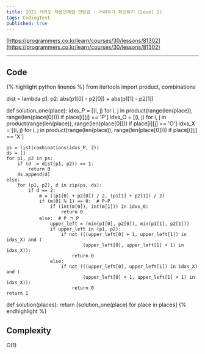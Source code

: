 ```yaml
---
title: 2021 카카오 채용연계형 인턴쉽 - 거리두기 확인하기 (Level 2)
tags: CodingTest
published: true
---
```


[https://programmers.co.kr/learn/courses/30/lessons/81302](https://programmers.co.kr/learn/courses/30/lessons/81302)

<!--more-->

---

## Code
{% highlight python linenos %}
from itertools import product, combinations

dist = lambda p1, p2: abs(p1[0] - p2[0]) + abs(p1[1] - p2[1])

def solution_one(place):
    idxs_P = [(i, j) for i, j in product(range(len(place)), range(len(place[0]))) if place[i][j] == 'P']
    idxs_O = [(i, j) for i, j in product(range(len(place)), range(len(place[0]))) if place[i][j] == 'O']
    idxs_X = [(i, j) for i, j in product(range(len(place)), range(len(place[0]))) if place[i][j] == 'X']

    ps = list(combinations(idxs_P, 2))
    ds = []
    for p1, p2 in ps:
        if (d := dist(p1, p2)) == 1:
            return 0
        ds.append(d)
    else:
        for (p1, p2), d in zip(ps, ds):
            if d == 2:
                m = ((p1[0] + p2[0]) / 2, (p1[1] + p2[1]) / 2)
                if (m[0] % 1) == 0:  # P-P
                    if (int(m[0]), int(m[1])) in idxs_O:
                        return 0
                else:  # P ㄱ P
                    upper_left = (min(p1[0], p2[0]), min(p1[1], p2[1]))
                    if upper_left in (p1, p2):
                        if not (((upper_left[0] + 1, upper_left[1]) in idxs_X) and (
                                (upper_left[0], upper_left[1] + 1) in idxs_X)):
                            return 0
                    else:
                        if not (((upper_left[0], upper_left[1]) in idxs_X) and (
                                (upper_left[0] + 1, upper_left[1] + 1) in idxs_X)):
                            return 0
    return 1
def solution(places):
    return [solution_one(place) for place in places]
{% endhighlight %}


## Complexity
$O(1)$
